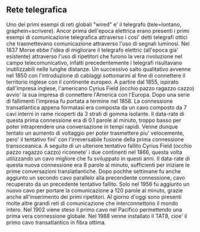 ## Rete telegrafica
Uno dei primi esempi di reti globali "wired" e' il telegrafo (tele=lontano, graphein=scrivere).
Ancor prima dell'epoca elettrica erano presenti i primi esempi di comunicazione telegrafica attraverso i cosi' detti telegrafi ottici che trasmettevano comunicazione attraverso l'uso di segnali luminosi.
Nel 1837 Morse ebbe l'idea di migliorare il telegrafo elettric (all'epoca gia' esistente) attraverso l'uso di ripetitori che furono la vera rivoluzione nel campo telecomunicativo, infatti precedentemente i telegrafi risultavano inutilizzabili nelle lunghe distanze.
Un successivo salto qualitativo avvenne nel 1850 con l'introduzione di cablaggi sottomarini al fine di connettere il territorio inglese con il continente europeo.
A partire dal 1855, ispirato dall'impresa inglese, l'americano Cyrius Field (occhio pazzo ragazzo cazzo) avvio' la sua impresa di connettere l'America con l'Europa. Dopo una serie di fallimenti l'impresa fu portata a termine nel 1858.
La connessione transatlantica appena formatasi era composta da un cavo composto da 7 cavi interni in rame ricoperti da 3 strati di gomma isolante.
Il data-rate di questa prima connessione era di 0.1 parole al minuto, troppo basso per poter intraprendere una conversazione in tempi rapidi. Venne dunque tentato un aumento di voltaggio per poter trasmettere piu' velocemente, pero' il tentativo fini' con l'irreversabile fusione della prima connessione transoceanica.
A seguito di un ulteriore tentativo fallito Cyrius Field (occhio pazzo ragazzo cazzo) riconnete' i due continenti nel 1866, questa volta utilizzando un cavo migliore che fu sviluppato in questi anni. Il data-rate di questa nuova connessione era 8 parole al minuto, sufficienti per iniziare le prime conversazioni translatlantiche. Dopo pochhe settimane fu anche aggiunto un secondo cavo parallelo alla precendente connessione, cavo recuperato da un precedente tentativo fallito. Solo nel 1956 fu aggiunto un nuovo cavo per portare la comunicazione a 120 parole al minuto, grazie anche all'inserimento dei primi ripetitori.
Al giorno d'oggi sono presenti molte altre grandi reti di comunicazione che interconnettono il mondo intero. Nel 1902 viene steso il primo cavo nel Pacifico permettendo una prima vera connessione globale. Nel 1988 venne installato il TAT8, cioe' il primo cavo transatlantico in fibra ottima.